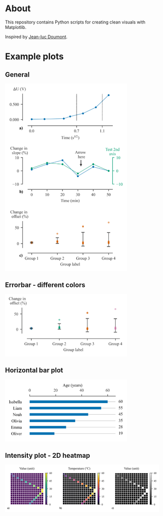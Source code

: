 # About
This repository contains Python scripts for creating clean visuals with Matplotlib.

Inspired by <a href="https://www.principiae.be/">Jean-luc Doumont</a>.

# Example plots

## General
<img src="https://github.com/GillesOdb/clean-matplotlib-plots/blob/main/deault_plot/output_plot.png" width="400">

## Errorbar - different colors
<img src="https://github.com/GillesOdb/clean-matplotlib-plots/blob/main/errorbar_plot_different_colors/output_plot.png" width="400">

## Horizontal bar plot
<img src="https://github.com/GillesOdb/clean-matplotlib-plots/blob/main/horizontal_barplot/horizontal_barplot.png" width="400">
 
## Intensity plot - 2D heatmap
<img src="https://github.com/GillesOdb/clean-matplotlib-plots/blob/main/intensity_plot/output_plot.png" width="600">
